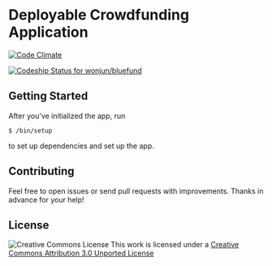 Deployable Crowdfunding Application
===
[![Code Climate](https://codeclimate.com/repos/54ff8a73e30ba07ed4001cf1/badges/953707bd2b8df410e162/gpa.svg)](https://codeclimate.com/repos/54ff8a73e30ba07ed4001cf1/feed)

[ ![Codeship Status for wonjun/bluefund](https://codeship.com/projects/97bb7750-a9b8-0132-77d1-427bb4181a39/status?branch=master)](https://codeship.com/projects/67785)

Getting Started
---------------

After you've initialized the app, run

    $ /bin/setup

to set up dependencies and set up the app.

## Contributing

Feel free to open issues or send pull requests with improvements. Thanks in
advance for your help!

## License

![Creative Commons License](http://i.creativecommons.org/l/by/3.0/88x31.png)
This work is licensed under a [Creative Commons Attribution 3.0 Unported
License](http://creativecommons.org/licenses/by/3.0/deed.en_US)
